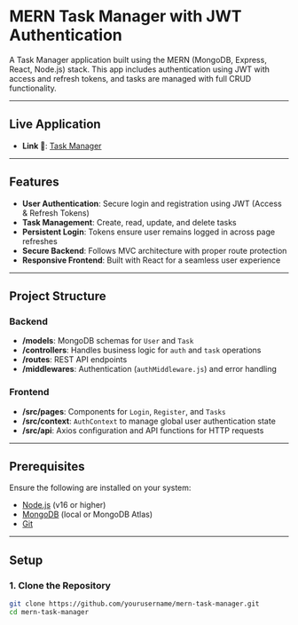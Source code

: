# MERN Task Manager with JWT Authentication  

A Task Manager application built using the MERN (MongoDB, Express, React, Node.js) stack. This app includes authentication using JWT with access and refresh tokens, and tasks are managed with full CRUD functionality.

---

## Live Application  

- **Link 🔗**: [Task Manager](https://task-manager-mern-bice.vercel.app/)  

---

## Features  

- **User Authentication**: Secure login and registration using JWT (Access & Refresh Tokens)  
- **Task Management**: Create, read, update, and delete tasks  
- **Persistent Login**: Tokens ensure user remains logged in across page refreshes  
- **Secure Backend**: Follows MVC architecture with proper route protection  
- **Responsive Frontend**: Built with React for a seamless user experience  

---

## Project Structure  

### Backend  

- **/models**: MongoDB schemas for `User` and `Task`  
- **/controllers**: Handles business logic for `auth` and `task` operations  
- **/routes**: REST API endpoints  
- **/middlewares**: Authentication (`authMiddleware.js`) and error handling  

### Frontend  

- **/src/pages**: Components for `Login`, `Register`, and `Tasks`  
- **/src/context**: `AuthContext` to manage global user authentication state  
- **/src/api**: Axios configuration and API functions for HTTP requests  

---

## Prerequisites  

Ensure the following are installed on your system:  

- [Node.js](https://nodejs.org/) (v16 or higher)  
- [MongoDB](https://www.mongodb.com/) (local or MongoDB Atlas)  
- [Git](https://git-scm.com/)  

---

## Setup  

### 1. Clone the Repository  

```bash  
git clone https://github.com/yourusername/mern-task-manager.git  
cd mern-task-manager  
